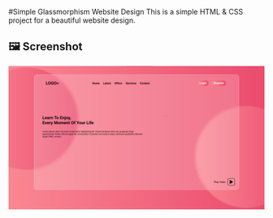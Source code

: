 #Simple Glassmorphism Website Design
This is a simple HTML & CSS project for a beautiful website design.

## 🖼 Screenshot
![Screenshot](image.png)
